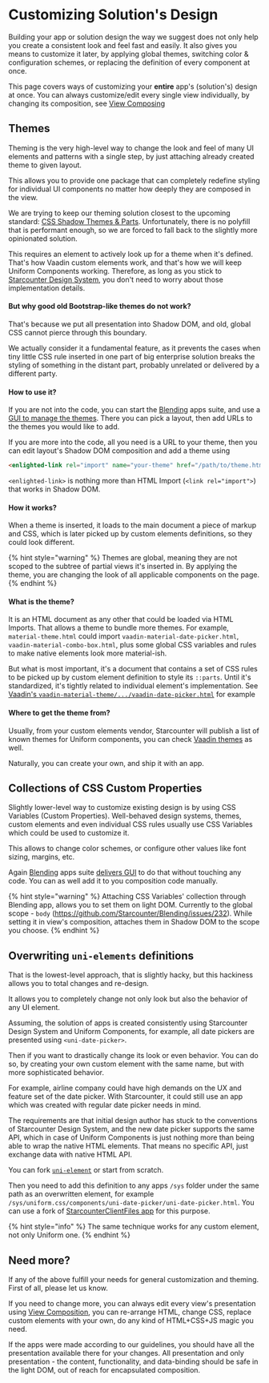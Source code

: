 # Customizing Solution's Design


Building your app or solution design the way we suggest does not only help you create a consistent look and feel fast and easily. It also gives you means to customize it later, by applying global themes, switching color & configuration schemes, or replacing the definition of every component at once.

This page covers ways of customizing your **entire** app's  (solution's) design at once. You can always customize/edit every single view individually, by changing its composition, see [View Composing](view-composing.md)


## Themes

Theming is the very high-level way to change the look and feel of many UI elements and patterns with a single step, by just attaching already created theme to given layout.

This allows you to provide one package that can completely redefine styling for individual UI components no matter how deeply they are composed in the view.

We are trying to keep our theming solution closest to the upcoming standard: [CSS Shadow Themes & Parts](https://meowni.ca/posts/part-theme-explainer/). Unfortunately, there is no polyfill that is performant enough, so we are forced to fall back to the slightly more opinionated solution.

This requires an element to actively look up for a theme when it's defined. That's how Vaadin custom elements work, and that's how we will keep Uniform Components working. Therefore, as long as you stick to [Starcounter Design System](starcounter-design-system.md), you don't need to worry about those implementation details.

#### But why good old Bootstrap-like themes do not work?

That's because we put all presentation into Shadow DOM, and old, global CSS cannot pierce through this boundary.

We actually consider it a fundamental feature, as it prevents the cases when tiny little CSS rule inserted in one part of big enterprise solution breaks the styling of something in the distant part, probably unrelated or delivered by a different party.

#### How to use it?

If you are not into the code, you can start the [Blending](https://github.com/Starcounter/Blending) apps suite, and use a [GUI to manage the themes](https://github.com/Starcounter/Blending/blob/master/docs/gui.md). There you can pick a layout, then add URLs to the themes you would like to add.

If you are more into the code, all you need is a URL to your theme, then you can edit layout's Shadow DOM composition and add a theme using
```html
<enlighted-link rel="import" name="your-theme" href="/path/to/theme.html"></enlighted-link>
```
`<enlighted-link>` is nothing more than HTML Import (`<link rel="import">`) that works in Shadow DOM.

#### How it works?

When a theme is inserted, it loads to the main document a piece of markup and CSS, which is later picked up by custom elements definitions, so they could look different.


{% hint style="warning" %} Themes are global, meaning they are not scoped to the subtree of partial views it's inserted in. By applying the theme, you are changing the look of all applicable components on the page.{% endhint %}

#### What is the theme?

It is an HTML document as any other that could be loaded via HTML Imports. That allows a theme to bundle more themes. For example, `material-theme.html` could import `vaadin-material-date-picker.html`, `vaadin-material-combo-box.html`, plus some global CSS variables and rules to make native elements look more material-ish.

But what is most important, it's a document that contains a set of CSS rules to be picked up by custom element definition to style its `::parts`. Until it's standardized, it's tightly related to individual element's implementation. See [Vaadin's `vaadin-material-theme/.../vaadin-date-picker.html`]( https://github.com/vaadin/vaadin-material-theme/blob/master/vaadin-date-picker.html) for example

#### Where to get the theme from?

Usually, from your custom elements vendor, Starcounter will publish a list of known themes for Uniform components, you can check [Vaadin themes](https://vaadin.com/themes) as well.

Naturally, you can create your own, and ship it with an app.


## Collections of CSS Custom Properties

Slightly lower-level way to customize existing design is by using CSS Variables (Custom Properties). Well-behaved design systems, themes, custom elements and even individual CSS rules usually use CSS Variables which could be used to customize it.

This allows to change color schemes, or configure other values like font sizing, margins, etc.

Again [Blending](https://github.com/Starcounter/Blending) apps suite [delivers GUI](https://github.com/Starcounter/Blending/blob/master/docs/gui.md#css-variables-manager) to do that without touching any code. You can as well add it to you composition code manually.

{% hint style="warning" %} Attaching CSS Variables' collection through Blending app, allows you to set them on light DOM. Currently to the global scope - `body` (https://github.com/Starcounter/Blending/issues/232). While setting it in view's composition, attaches them in Shadow DOM to the scope you choose. {% endhint %}

## Overwriting `uni-elements` definitions

That is the lowest-level approach, that is slightly hacky, but this hackiness allows you to total changes and re-design.

It allows you to completely change not only look but also the behavior of any UI element.

Assuming, the solution of apps is created consistently using Starcounter Design System and Uniform Components, for example, all date pickers are presented using `<uni-date-picker>`.

Then if you want to drastically change its look or even behavior. You can do so, by creating your own custom element with the same name, but with more sophisticated behavior.

For example, airline company could have high demands on the UX and feature set of the date picker. With Starcounter, it could still use an app which was created with regular date picker needs in mind.

The requirements are that initial design author has stuck to the conventions of Starcounter Design System, and the new date picker supports the same API, which in case of Uniform Components is just nothing more than being able to wrap the native HTML elements. That means no specific API, just exchange data with native HTML API.

You can fork [`uni-element`](https://github.com/Starcounter/uniform.css/tree/master/components) or start from scratch.

Then you need to add this definition to any apps `/sys` folder under the same path as an overwritten element, for example `/sys/uniform.css/components/uni-date-picker/uni-date-picker.html`. You can use a fork of  [StarcounterClientFiles app](https://github.com/Starcounter/StarcounterClientFiles/) for this purpose.


{% hint style="info" %} The same technique works for any custom element, not only Uniform one. {% endhint %}

## Need more?

If any of the above fulfill your needs for general customization and theming. First of all, please let us know.

If you need to change more, you can always edit every view's presentation using [View Composition](view-composition.md), you can re-arrange HTML, change CSS, replace custom elements with your own, do any kind of HTML+CSS+JS magic you need.

If the apps were made according to our guidelines, you should have all the presentation available there for your changes. All presentation and only presentation - the content, functionality, and data-binding should be safe in the light DOM, out of reach for encapsulated composition.
